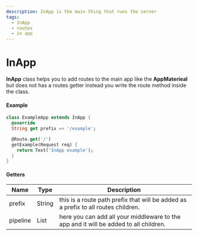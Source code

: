 ```yaml
---
description: InApp is the main thing that runs the server
tags:
  - InApp
  - routes
  - in app
---
```


# InApp

__InApp__ class helps you to add routes to the main app like the __AppMaterieal__ but does not has a routes getter instead you write the route method inside the class.

#### Example

```dart
class ExampleApp extends InApp {
  @override
  String get prefix => '/example';

  @Route.get('/')
  getExample(Request req) {
    return Text('InApp example');
  }
}
```

#### Getters

| Name     | Type   | Description                                                                           |
| -------- | ------ | ------------------------------------------------------------------------------------- |
| prefix   | String | this is a route path prefix that will be added as a prefix to all routes children.    |
| pipeline | List   | here you can add all your middleware to the app and it will be added to all children. |

